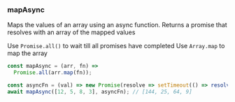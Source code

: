 ### mapAsync

Maps the values of an array using an async function.
Returns a promise that resolves with an array of the mapped values

Use `Promise.all()` to wait till all promises have completed
Use `Array.map` to map the array

```js
const mapAsync = (arr, fn) => 
  Promise.all(arr.map(fn));
```

```js
const asyncFn = (val) => new Promise(resolve => setTimeout(() => resolve(val ** 2), 20));
await mapAsync([12, 5, 8, 3], asyncFn); // [144, 25, 64, 9]
```

